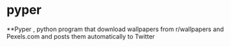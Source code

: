 # pyper
**Pyper , python program that download wallpapers from r/wallpapers and Pexels.com and posts them automatically to Twitter

